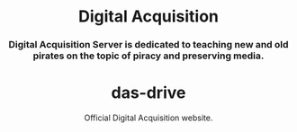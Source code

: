 <div align="center">
  <a href=https://das-drive.cyou/<img src="https://cdn.discordapp.com/icons/884155353485434890/33548bb3e5fbef6894febc25a753bb4a.png?size=256" alt="DAS"></a>
   <h1 align="center">Digital Acquisition</h1>
    <h3 align="center">Digital Acquisition Server is dedicated to teaching new and old pirates on the topic of piracy and preserving media.</h3>

# das-drive
Official Digital Acquisition website.
